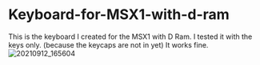 # Keyboard-for-MSX1-with-d-ram

This is the keyboard I created for the MSX1 with D Ram.
I tested it with the keys only. (because the keycaps are not in yet)
It works fine.
![20210912_165604](https://user-images.githubusercontent.com/89305963/134812166-c7a50994-cefa-4986-8692-adebc6a9acc4.jpg)
